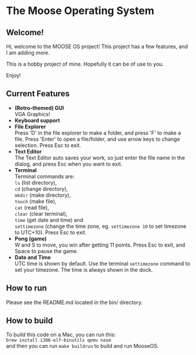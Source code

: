 # The Moose Operating System

## Welcome!

Hi, welcome to the MOOSE OS project!
This project has a few features, and I am adding more.

This is a hobby project of mine. Hopefully it can be of use to you.

Enjoy!

## Current Features 

- <strong>(Retro-themed) GUI</strong><br>
VGA Graphics!
- <strong>Keyboard support</strong><br>
- <strong>File Explorer</strong><br>
Press 'D' in the file explorer to make a folder, and press 'F' to make a file.
Press 'Enter' to open a file/folder, and use arrow keys to change selection. Press Esc to exit.
- <strong>Text Editor</strong><br>
The Text Editor auto saves your work, so just enter the file name in the dialog, and press
Esc when you want to exit. 
- <strong>Terminal</strong><br>
Terminal commands are:<br> `ls` (list directory),<br> `cd` (change directory),<br> `mkdir` (make directory),<br> `touch` (make file), <br>
`cat` (read file),<br> `clear` (clear terminal),<br> `time` (get date and time) and<br> `settimezone` (change the time zone, eg. `settimezone 10` to set timezone to UTC+10). Press Esc to exit.
- <strong>Pong (game)</strong><br>
W and S to move, you win after getting 11 points. Press Esc to exit, and Space to pause the game.
- <strong>Date and Time</strong><br>
UTC time is shown by default. Use the terminal `settimezone` command to set your timezone.
The time is always shown in the dock.

## How to run
Please see the README.md located in the bin/ directory.

## How to build
To build this code on a Mac, you can run this:<br>
`brew install i386-elf-binutils qemu nasm`<br>
and then you can run
`make buildrun`
to build and run MooseOS.




